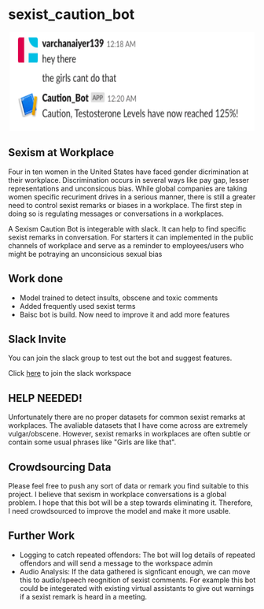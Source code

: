 # sexist_caution_bot

<p align="center">
<img src="img/bot_img.png" width="500" height="200" />
</p>


## Sexism at Workplace
Four in ten women in the United States have faced gender dicrimination at their workplace. Discrimination occurs in several ways like pay gap, lesser representations and unconsicous bias. While global companies are taking women specific recuriment drives in a serious manner, there is still a greater need to control sexist remarks or biases in a workplace. The first step in doing so is regulating messages or conversations in a workplaces.

A Sexism Caution Bot is integerable with slack. It can help to find specific sexist remarks in conversation. For starters it can implemented in the public channels of workplace and serve as a reminder to employees/users who might be potraying an unconsicious sexual bias

## Work done
- Model trained to detect insults, obscene and toxic comments
- Added frequently used sexist terms
- Baisc bot is build. Now need to improve it and add more features

## Slack Invite

You can join the slack group to test out the bot and suggest features.

Click [here](https://join.slack.com/t/sexist-caution-bot/shared_invite/enQtNTQyNzE1MzMxODE1LTZiNDJjYWZjZWU1ZDIwOGQ1ZGY3NTE2YWUxY2RlY2NjMGIzMmRjMmFjYmJlNjkwNTc2MTU4ZTVjMjA0NGFkZWM) to join the slack workspace

## HELP NEEDED!
Unfortunately there are no proper datasets for common sexist remarks at workplaces. The avaliable datasets that I have come across are extremely vulgar/obscene. However, sexist remarks in workplaces are often subtle or contain some usual phrases like "Girls are like that".

## Crowdsourcing Data
Please feel free to push any sort of data or remark you find suitable to this project. I believe that sexism in workplace conversations is a global problem. I hope that this bot will be a step towards eliminating it. Therefore, I need crowdsourced to improve the model and make it more usable.

## Further Work
- Logging to catch repeated offendors: The bot will log details of repeated offendors and will send a message to the workspace admin
- Audio Analysis: If the data gathered is signficant enough, we can move this to audio/speech reognition of sexist comments. For example this bot could be integerated with existing virtual assistants to give out warnings if a sexist remark is heard in a meeting.
